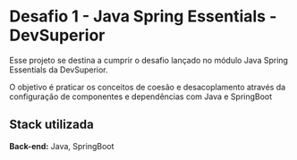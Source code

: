 # Desafio 1 - Java Spring Essentials - DevSuperior

Esse projeto se destina a cumprir o desafio lançado no módulo Java Spring Essentials da DevSuperior.

O objetivo é praticar os conceitos de coesão e desacoplamento através da configuração de componentes e dependências com Java e SpringBoot


## Stack utilizada

**Back-end:** Java, SpringBoot

